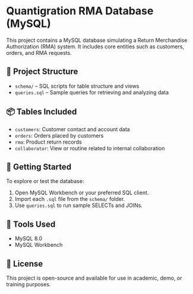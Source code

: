 # Quantigration RMA Database (MySQL)

This project contains a MySQL database simulating a Return Merchandise Authorization (RMA) system. It includes core entities such as customers, orders, and RMA requests.

## 📁 Project Structure

- `schema/` – SQL scripts for table structure and views
- `queries.sql` – Sample queries for retrieving and analyzing data

## 📦 Tables Included

- `customers`: Customer contact and account data
- `orders`: Orders placed by customers
- `rma`: Product return records
- `collaborator`: View or routine related to internal collaboration

## 🚀 Getting Started

To explore or test the database:

1. Open MySQL Workbench or your preferred SQL client.
2. Import each `.sql` file from the `schema/` folder.
3. Use `queries.sql` to run sample SELECTs and JOINs.

## 🧰 Tools Used

- MySQL 8.0
- MySQL Workbench

## 📄 License

This project is open-source and available for use in academic, demo, or training purposes.
